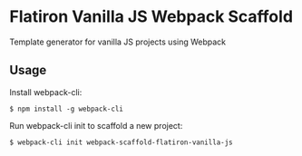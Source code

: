 # Flatiron Vanilla JS Webpack Scaffold

Template generator for vanilla JS projects using Webpack

## Usage
Install webpack-cli:

```
$ npm install -g webpack-cli
```

Run webpack-cli init to scaffold a new project:
```
$ webpack-cli init webpack-scaffold-flatiron-vanilla-js
```